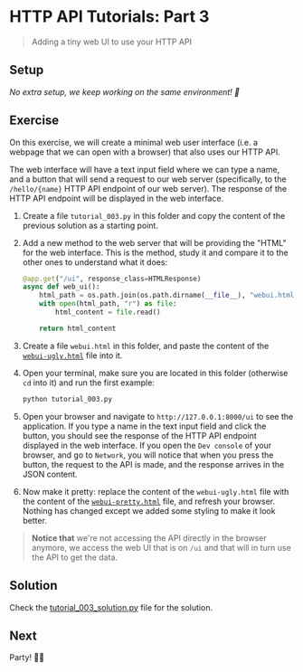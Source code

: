 # HTTP API Tutorials: Part 3

> Adding a tiny web UI to use your HTTP API

## Setup

*No extra setup, we keep working on the same environment! 🚀*

## Exercise

On this exercise, we will create a minimal web user interface (i.e. a webpage that we can open with a browser) that also uses our HTTP API.

The web interface will have a text input field where we can type a name, and a button that will send a request to our web server (specifically, to the `/hello/{name}` HTTP API endpoint of our web server). The response of the HTTP API endpoint will be displayed in the web interface.

1. Create a file `tutorial_003.py` in this folder and copy the content of the previous solution as a starting point.
2. Add a new method to the web server that will be providing the "HTML" for the web interface. This is the method, study it and compare it to the other ones to understand what it does:
    ```python
    @app.get("/ui", response_class=HTMLResponse)
    async def web_ui():
        html_path = os.path.join(os.path.dirname(__file__), "webui.html")
        with open(html_path, "r") as file:
            html_content = file.read()

        return html_content
    ```
3. Create a file `webui.html` in this folder, and paste the content of the [`webui-ugly.html`](./webui-ugly.html) file into it.

4. Open your terminal, make sure you are located in this folder (otherwise `cd` into it) and run the first example:

    ```bash
    python tutorial_003.py
    ```

5. Open your browser and navigate to `http://127.0.0.1:8000/ui` to see the application. If you type a name in the text input field and click the button, you should see the response of the HTTP API endpoint displayed in the web interface. If you open the `Dev console` of your browser, and go to `Network`, you will notice that when you press the button, the request to the API is made, and the response arrives in the JSON content.

6. Now make it pretty: replace the content of the `webui-ugly.html` file with the content of the [`webui-pretty.html`](./webui-pretty.html) file, and refresh your browser. Nothing has changed except we added some styling to make it look better.

> **Notice that** we're not accessing the API directly in the browser anymore, we access the web UI that is on `/ui` and that will in turn use the API to get the data.

## Solution

Check the [tutorial_003_solution.py](./tutorial_003_solution.py) file for the solution.

## Next

Party! 🎉🍾